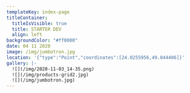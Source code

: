 ```yaml
---
templateKey: index-page
titleContainer:
  titleIsVisible: true
  title: STARTER DEV
  align: left
backgroundColor: "#ff0000"
date: 04 11 2020
image: /img/jumbotron.jpg
location: '{"type":"Point","coordinates":[24.0255956,49.844406]}'
gallery: |-
  ![](/img/2020-11-03_14-35.png)
  ![](/img/products-grid2.jpg)
  ![](/img/jumbotron.jpg)
---
```

